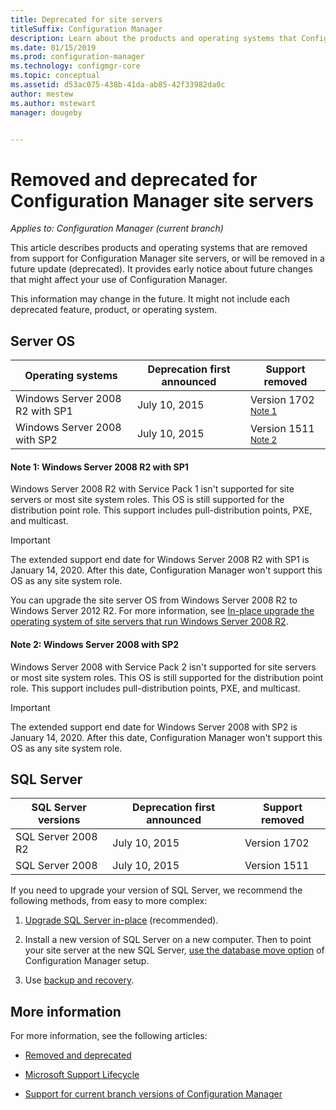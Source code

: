 ```yaml
---
title: Deprecated for site servers
titleSuffix: Configuration Manager
description: Learn about the products and operating systems that Configuration Manager no longer supports for site servers.
ms.date: 01/15/2019
ms.prod: configuration-manager
ms.technology: configmgr-core
ms.topic: conceptual
ms.assetid: d53ac075-438b-41da-ab85-42f33982da0c
author: mestew
ms.author: mstewart
manager: dougeby


---
```


# Removed and deprecated for Configuration Manager site servers

*Applies to: Configuration Manager (current branch)*

This article describes products and operating systems that are removed from support for Configuration Manager site servers, or will be removed in a future update (deprecated). It provides early notice about future changes that might affect your use of Configuration Manager.  

This information may change in the future. It might not include each deprecated feature, product, or operating system.  



## Server OS  

|**Operating systems**|**Deprecation first announced**|**Support removed** |  
|-|-|-| 
|Windows Server 2008 R2 with SP1|July 10, 2015| Version 1702 <sup>[Note 1](#bkmk_note1)</sup>| 
|Windows Server 2008 with SP2|July 10, 2015|Version 1511 <sup>[Note 2](#bkmk_note2)</sup>|  

#### <a name="bkmk_note1"></a> Note 1: Windows Server 2008 R2 with SP1
Windows Server 2008 R2 with Service Pack 1 isn't supported for site servers or most site system roles. This OS is still supported for the distribution point role. This support includes pull-distribution points, PXE, and multicast. 

> [!Important]  
> The extended support end date for Windows Server 2008 R2 with SP1 is January 14, 2020. After this date, Configuration Manager won't support this OS as any site system role. 

You can upgrade the site server OS from Windows Server 2008 R2 to Windows Server 2012 R2. For more information, see [In-place upgrade the operating system of site servers that run Windows Server 2008 R2](/sccm/core/servers/manage/upgrade-on-premises-infrastructure#BKMK_SupConfigUpgradeSiteSrv).  


#### <a name="bkmk_note2"></a> Note 2: Windows Server 2008 with SP2
Windows Server 2008 with Service Pack 2 isn't supported for site servers or most site system roles. This OS is still supported for the distribution point role. This support includes pull-distribution points, PXE, and multicast. 

> [!Important]  
> The extended support end date for Windows Server 2008 with SP2 is January 14, 2020. After this date, Configuration Manager won't support this OS as any site system role.  



## SQL Server   

|**SQL Server versions**|**Deprecation first announced**|**Support removed**|   
|-|-|-| 
|SQL Server 2008 R2|July 10, 2015|Version 1702| 
|SQL Server 2008|July 10, 2015|Version 1511|  


If you need to upgrade your version of SQL Server, we recommend the following methods, from easy to more complex:

1. [Upgrade SQL Server in-place](/sccm/core/servers/manage/upgrade-on-premises-infrastructure#BKMK_SupConfigUpgradeDBSrv) (recommended).  

2. Install a new version of SQL Server on a new computer. Then to point your site server at the new SQL Server, [use the database move option](/sccm/core/servers/manage/modify-your-infrastructure#bkmk_dbconfig) of Configuration Manager setup.  

3. Use [backup and recovery](/sccm/protect/understand/backup-and-recovery).  



## More information

For more information, see the following articles: 

- [Removed and deprecated](/sccm/core/plan-design/changes/deprecated/removed-and-deprecated)  

- [Microsoft Support Lifecycle](https://support.microsoft.com/lifecycle)  

- [Support for current branch versions of Configuration Manager](/sccm/core/servers/manage/current-branch-versions-supported)  

